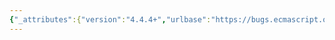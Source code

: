 ```yaml
---
{"_attributes":{"version":"4.4.4+","urlbase":"https://bugs.ecmascript.org/","maintainer":"dherman@mozilla.com"},"bug":{"bug_id":1947,"creation_ts":"2013-09-28 13:32:00 -0700","short_desc":"7.2.8 missing quotation marks","delta_ts":"2013-10-29 09:46:57 -0700","product":"Draft for 6th Edition","component":"editorial issue","version":"Rev 19: September 27, 2013 Draft","rep_platform":"All","op_sys":"All","bug_status":"RESOLVED","resolution":"FIXED","priority":"Normal","bug_severity":"enhancement","everconfirmed":true,"reporter":{"uid":"claude.pache","name":"Claude Pache"},"assigned_to":{"uid":"allen","name":"Allen Wirfs-Brock"},"long_desc":[{"commentid":5618,"comment_count":0,"who":{"uid":"claude.pache","name":"Claude Pache"},"bug_when":"2013-09-28 13:32:36 -0700","thetext":"Section 7.2.8 Abstract Relational Comparison, Note 1 after the algorithm: The expression:\n\n    ... in using and instead of or.\n\nwill be more comprehensible (at least the first time they read it) if you add proper quotation marks (or italics, or something):\n\n    ... in using \"and\" instead of \"or\"."},{"commentid":5724,"comment_count":1,"who":{"uid":"allen","name":"Allen Wirfs-Brock"},"bug_when":"2013-09-30 13:45:41 -0700","thetext":"fixed in rev20 editor's draft"},{"commentid":6171,"comment_count":2,"who":{"uid":"allen","name":"Allen Wirfs-Brock"},"bug_when":"2013-10-29 09:46:57 -0700","thetext":"fixed in rev20 draft, Oct. 28, 2013"}]}}
---
```

